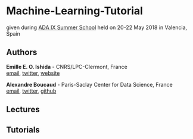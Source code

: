 # Machine-Learning-Tutorial

given during [ADA IX Summer School][ada] held on 20-22 May 2018 in Valencia, Spain 

## Authors

**Emille E. O. Ishida** - CNRS/LPC-Clermont, France  
[email][mei], [twitter][tei], [website][wei]

**Alexandre Boucaud** - Paris-Saclay Center for Data Science, France  
[email][mab], [twitter][tab], [github][gab]

[mei]: mailto:emilleishida@gmail.com
[tei]: https://twitter.com/emilleishida
[wei]: https://www.emilleishida.com

[mab]: mailto:aboucaud@lal.in2p3.fr
[tab]: https://twitter.com/alxbcd
[gab]: https://github.com/aboucaud

[ada]: http://ada.cosmostat.org/


## Lectures


## Tutorials

